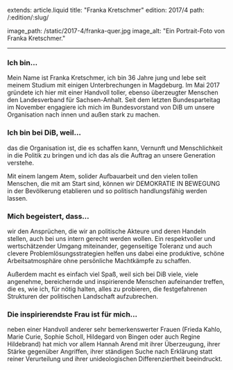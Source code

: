 extends: article.liquid
title: "Franka Kretschmer"
edition: 2017/4
path: /:edition/:slug/

image_path: /static/2017-4/franka-quer.jpg
image_alt: "Ein Portrait-Foto von Franka Kretschmer."

---

### Ich bin…
Mein Name ist Franka Kretschmer, ich bin 36 Jahre jung und lebe seit meinem Studium mit einigen Unterbrechungen in Magdeburg. Im Mai 2017 gründete ich hier mit einer Handvoll toller, ebenso überzeugter Menschen den Landesverband für Sachsen-Anhalt. Seit dem letzten Bundesparteitag im November engagiere ich mich im Bundesvorstand von DiB um unsere Organisation nach innen und außen stark zu machen.

### Ich bin bei DiB, weil… 
das die Organisation ist, die es schaffen kann, Vernunft und Menschlichkeit in die Politik zu bringen und ich das als die Auftrag an unsere Generation verstehe.

Mit einem langem Atem, solider Aufbauarbeit und den vielen tollen Menschen, die mit am Start sind, können wir DEMOKRATIE IN BEWEGUNG in der Bevölkerung etablieren und so politisch handlungsfähig werden lassen.

### Mich begeistert, dass… 

wir den Ansprüchen, die wir an politische Akteure und deren Handeln stellen, auch bei uns intern gerecht werden wollen. Ein respektvoller und wertschätzender Umgang miteinander, gegenseitige Toleranz und auch clevere Problemlösungsstrategien helfen uns dabei eine produktive, schöne Arbeitsatmosphäre ohne persönliche Machtkämpfe zu schaffen.

Außerdem macht es einfach viel Spaß, weil sich bei DiB viele, viele angenehme, bereichernde und inspirierende Menschen aufeinander treffen, die es, wie ich, für nötig halten, alles zu probieren, die festgefahrenen Strukturen der politischen Landschaft aufzubrechen.

### Die inspirierendste Frau ist für mich... 

neben einer Handvoll anderer sehr bemerkenswerter Frauen (Frieda Kahlo, Marie Curie, Sophie Scholl, Hildegard von Bingen oder auch Regine Hildebrand) hat mich vor allem Hannah Arend mit ihrer Überzeugung, ihrer Stärke gegenüber Angriffen, ihrer ständigen Suche nach Erklärung statt reiner Verurteilung und ihrer unideologischen Differenziertheit beeindruckt.

